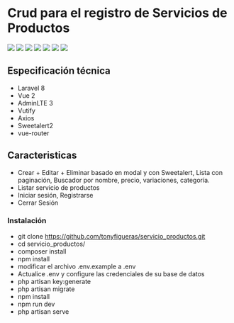 ## <h1> Crud para el registro de Servicios de Productos</h1>

<img src="https://user-images.githubusercontent.com/37219277/146828188-b808db39-7637-4fcd-8029-99b8f8d8d640.png" style="max-width: 100%;">
<img src="https://user-images.githubusercontent.com/37219277/147293567-33a47a38-0334-454f-8aba-966ff80c9f5f.png" style="max-width: 100%;">
<img src="https://user-images.githubusercontent.com/37219277/147293651-b61ff4b0-c6fe-46cb-81fd-6579f2ad7bba.png">
<img src="https://user-images.githubusercontent.com/37219277/147293692-eb4faa1b-42d2-4191-9e5f-a0abed8003b3.png">
<img src="https://user-images.githubusercontent.com/37219277/147293753-43afb2ed-ac6a-4196-9977-f3aa2e1ad304.png">
<img src="https://user-images.githubusercontent.com/37219277/147293800-dc6611b4-94e7-412d-b74c-252f040e1a35.png">
<img src="https://user-images.githubusercontent.com/37219277/147293856-121ba58b-947a-4385-85cc-9014cb7c2e47.png" style="max-width: 100%;">

## Especificación técnica

* Laravel 8
* Vue 2
* AdminLTE 3 
* Vutify
* Axios
* Sweetalert2
* vue-router

## Caracteristicas

* Crear + Editar + Eliminar basado en modal y con Sweetalert, Lista con paginación, Buscador por nombre, precio, variaciones, categoría.
* Listar servicio de productos
* Iniciar sesión, Registrarse
* Cerrar Sesión


### Instalación

* git clone https://github.com/tonyfigueras/servicio_productos.git
* cd servicio_productos/
* composer install
* npm install
* modificar el archivo .env.example a .env
* Actualice .env y configure las credenciales de su base de datos
* php artisan key:generate
* php artisan migrate
* npm install
* npm run dev
* php artisan serve
